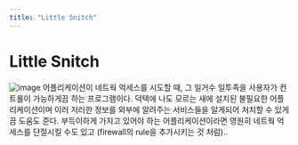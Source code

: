 ```yaml
---
title: "Little Snitch"
---
```

# Little Snitch

![image](9e2483f2e8f00acabc3963b6f86d7766.png)
어플리케이션이 네트웍 억세스를 시도할 때, 그 일거수 일투족을 사용자가 컨트롤이 가능하게끔 하는 프로그램이다. 덕택에 나도 모르는 새에 설치된 불필요한 어플리케이션이며 이러 저러한 정보를 외부에 알려주는 서비스들을 알게되어 처치할 수 있게끔 도움도 준다. 부득이하게 가지고 있어야 하는 어플리케이션이라면 영원히 네트웍 억세스를 단절시킬 수도 있고 (firewall의 rule을 추가시키는 것 처럼)..




